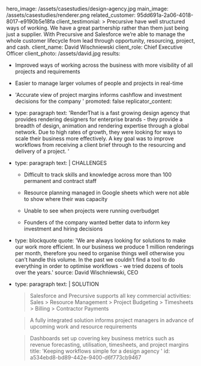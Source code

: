 hero_image: /assets/casestudies/design-agency.jpg
main_image: /assets/casestudies/renderer.png
related_customer: 95dd691a-2a06-4018-8017-e9190b5e18fa
client_testimonial: >
  Precursive have well structured ways of working. We have a great partnership rather than them just
  being just a supplier. With Precursive and Salesforce we’re able to manage the whole customer
  lifecycle from lead through opportunity, resourcing, project, and cash.
client_name: David Wischniewski
client_role: Chief Executive Officer
client_photo: /assets/david.jpg
results:
  - Improved ways of working across the business with more visibility of all projects and requirements
  - Easier to manage larger volumes of people and projects in real-time
  - 'Accurate view of project margins informs cashflow and investment decisions for the company '
promoted: false
replicator_content:
  - 
    type: paragraph
    text: 'RenderThat is a fast growing design agency that provides rendering designers for enterprise brands - they provide a breadth of design, animation and rendering expertise through a global network. Due to high rates of growth, they were looking for ways to scale their business more effectively. A key goal was to improve workflows from receiving a client brief through to the resourcing and delivery of a project.  '
  - 
    type: paragraph
    text: |
      CHALLENGES
      
      + Difficult to track skills and knowledge across more than 100 permanent and contract staff
      
      + Resource planning managed in Google sheets which were not able to show where their was capacity
      
      + Unable to see when projects were running overbudget
      
      + Founders of the company wanted better data to inform key investment and hiring decisions
  - 
    type: blockquote
    quote: 'We are always looking for solutions to make our work more efficient. In our business we produce 1 million renderings per month, therefore you need to organise things well otherwise you can’t handle this volume. In the past we couldn’t find a tool to do everything in order to optimise workflows - we tried dozens of tools over the years.'
    source: David Wischniewski, CEO
  - 
    type: paragraph
    text: |
      SOLUTION
      
      > Salesforce and Precursive supports all key commercial activities: Sales > Resource Management > Project Budgeting > Timesheets > Billing > Contractor Payments
      
      > A fully integrated solution informs project managers in advance of upcoming work and resource requirements
      
      > Dashboards set up covering key business metrics such as revenue forecasting, utilisation, timesheets, and project margins
title: 'Keeping workflows simple for a design agency '
id: a534ebd8-bd89-442e-9400-d6f773cb9467
